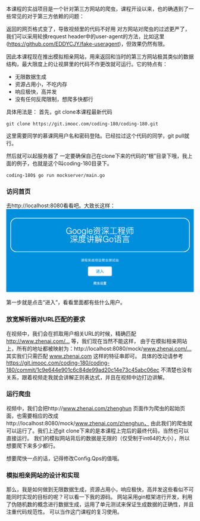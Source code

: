 本课程的实战项目是一个针对第三方网站的爬虫，课程开设以来，也的确遇到了一些常见的对于第三方依赖的问题：

返回的网页格式变了，导致视频里的代码不好用
对方网站对爬虫的过滤更严了，我们可以采用轮换request header中的user-agent的方法，比如这里(https://github.com/EDDYCJY/fake-useragent)，但效果仍然有限。

因此本课程现在推出模拟相亲网站，用来返回和当时的第三方网站极其类似的数据结构，最大限度上的让视屏里的代码不作更改就可运行。它的特点有：

* 无限数据生成
* 资源占用小，不吃内存
* 响应极快，高并发
* 没有任何反爬限制，想爬多快都行

具体用法是：
首先，git clone本课程最新代码
```shell
git clone https://git.imooc.com/coding-180/coding-180.git
```

这里需要同学的慕课网用户名和密码登陆。已经拉过这个代码的同学，git pull就行。

然后就可以起服务器了
一定要确保自己在clone下来的代码的“根”目录下哦，我上面的例子，也就是这个叫coding-180目录下。

```shell
coding-180$ go run mockserver/main.go
```

### 访问首页
去http://localhost:8080看看吧。大致长这样：
![img.png](img.png)

第一步就是点击“进入”，看看里面都有些什么用户。

### 放宽解析器对URL匹配的要求
在视频中，我们会在抓取用户相关URL的时候，精确匹配 http://www.zhenai.com/… 等，我们现在当然不能这样，
由于在模拟相亲网站上，所有的地址都被映射为：http://localhost:8080/mock/www.zhenai.com/… 
其实我们只需匹配 www.zhenai.com 这样的特征串即可。
具体的改动请参考 https://git.imooc.com/coding-180/coding-180/commit/1c9e644e901c6c84de99ad20c14e73c45abc06ec
不清楚也没有关系，跟着视频走我就会讲解正则表达式，并且在视频中边打边讲解。

### 运行爬虫
视频中，我们会把http://www.zhenai.com/zhenghun
页面作为爬虫的起始页面，也需要相应的改成 http://localhost:8080/mock/www.zhenai.com/zhenghun，
由此我们的爬虫就可以运行了。我们上述git clone下来的是本课程上完后的最终代码，当然也可以直接运行。
我们的模拟网站背后的数据是无限的（仅受制于int64的大小），所以想要爬下来多少都行。

想要爬快一点的话，记得修改Config.Qps的值哦。

### 模拟相亲网站的设计和实现
那么，我是如何做到无限数据生成，资源占用小，响应极快，高并发这些看似不可能同时实现的目标的呢？可以看一下我的源码。
网站采用gin框架进行开发，利用了伪随机数的概念进行数据生成，运用了单元测试来保证生成数据的正确性，并且注重代码规范性。
可以当作这门课程的复习使用。